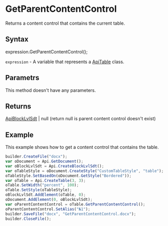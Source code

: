 # GetParentContentControl

Returns a content control that contains the current table.

## Syntax

expression.GetParentContentControl();

`expression` - A variable that represents a [ApiTable](../ApiTable.md) class.

## Parametrs

This method doesn't have any parameters.

## Returns

[ApiBlockLvlSdt](../../ApiBlockLvlSdt/ApiBlockLvlSdt.md) &#124; null (return null is parent content control doesn't exist)

## Example

This example shows how to get a content control that contains the table.

```javascript
builder.CreateFile("docx");
var oDocument = Api.GetDocument();
var oBlockLvlSdt = Api.CreateBlockLvlSdt();
var oTableStyle = oDocument.CreateStyle("CustomTableStyle", "table");
oTableStyle.SetBasedOn(oDocument.GetStyle("Bordered"));
var oTable = Api.CreateTable(3, 3);
oTable.SetWidth("percent", 100);
oTable.SetStyle(oTableStyle);
oBlockLvlSdt.AddElement(oTable, 0);
oDocument.AddElement(0, oBlockLvlSdt);
var oParentContentControl = oTable.GetParentContentControl();
oParentContentControl.SetAlias("№1");
builder.SaveFile("docx", "GetParentContentControl.docx");
builder.CloseFile();
```